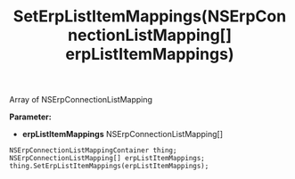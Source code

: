 ﻿---
uid: crmscript_ref_NSErpConnectionListMappingContainer_SetErpListItemMappings
title: SetErpListItemMappings(NSErpConnectionListMapping[] erpListItemMappings)
intellisense: NSErpConnectionListMappingContainer.SetErpListItemMappings
keywords: NSErpConnectionListMappingContainer, GetErpListItemMappings
so.topic: reference
---

Array of NSErpConnectionListMapping

**Parameter:** 
 - **erpListItemMappings** NSErpConnectionListMapping[]

```crmscript
NSErpConnectionListMappingContainer thing;
NSErpConnectionListMapping[] erpListItemMappings;
thing.SetErpListItemMappings(erpListItemMappings);
```

